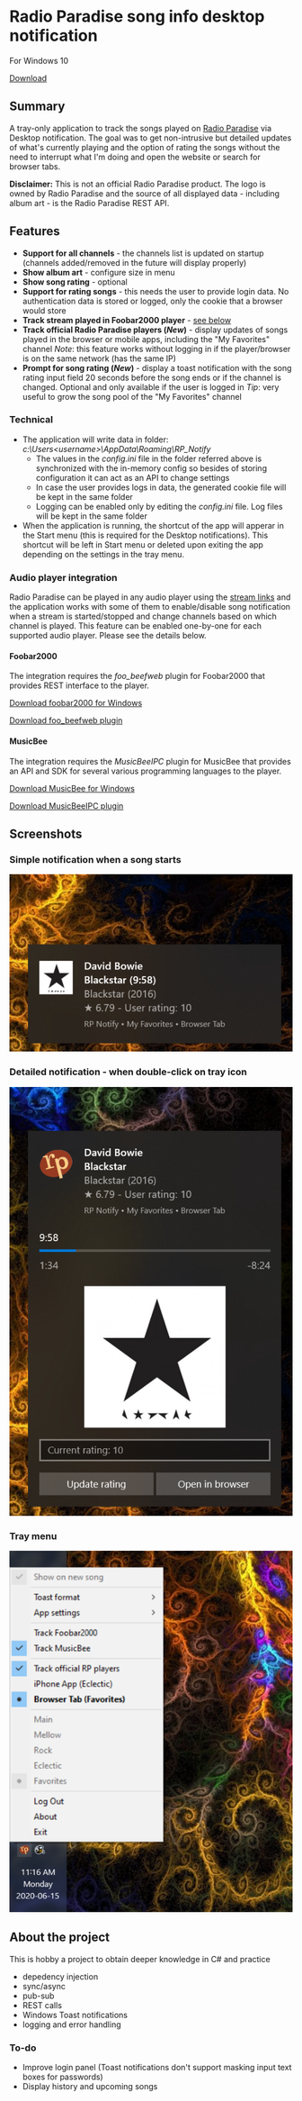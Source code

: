 # Radio Paradise song info desktop notification

For Windows 10

[Download](https://github.com/gvajda/radio-paradise-song-notification/releases/latest/download/RP_Notify.exe)

## Summary

A tray-only application to track the songs played on [Radio Paradise](https://radioparadise.com/) via Desktop notification.
The goal was to get non-intrusive but detailed updates of what's currently playing and the option of rating the songs without the need to interrupt what I'm doing and open the website or search for browser tabs.

**Disclaimer:** This is not an official Radio Paradise product. The logo is owned by Radio Paradise and the source of all displayed data - including album art - is the Radio Paradise REST API.

## Features

- **Support for all channels** - the channels list is updated on startup (channels added/removed in the future will display properly)
- **Show album art** - configure size in menu
- **Show song rating** - optional
- **Support for rating songs** - this needs the user to provide login data. No authentication data is stored or logged, only the cookie that a browser would store
- **Track stream played in Foobar2000 player** - [see below](#foobar2000-integration)
- **Track official Radio Paradise players (*New*)** - display updates of songs played in the browser or mobile apps, including the "My Favorites" channel 
*Note*: this feature works without logging in if the player/browser is on the same network (has the same IP)
- **Prompt for song rating (*New*)** - display a toast notification with the song rating input field 20 seconds before the song ends or if the channel is changed. Optional and only available if the user is logged in 
*Tip*: very useful to grow the song pool of the "My Favorites" channel

### Technical

- The application will write data in folder:
 *c:\Users\<username>\AppData\Roaming\RP_Notify*
    - The values in the *config.ini* file in the folder referred above is synchronized with the in-memory config so besides of storing configuration it can act as an API to change settings
    - In case the user provides logs in data, the generated cookie file will be kept in the same folder
    - Logging can be enabled only by editing the *config.ini* file. Log files will be kept in the same folder
- When the application is running, the shortcut of the app will apperar in the Start menu (this is required for the Desktop notifications). This shortcut will be left in Start menu or deleted upon exiting the app depending on the settings in the tray menu.

### Audio player integration

Radio Paradise can be played in any audio player using the [stream links](https://radioparadise.com/listen/stream-links) and the application works with some of them to enable/disable song notification when a stream is started/stopped and change channels based on which channel is played. This feature can be enabled one-by-one for each supported audio player. Please see the details below.

#### Foobar2000

The integration requires the *foo_beefweb* plugin for Foobar2000 that provides REST interface to the player.

[Download foobar2000 for Windows](https://www.foobar2000.org/download)

[Download foo_beefweb plugin](https://www.foobar2000.org/components/view/foo_beefweb)

#### MusicBee

The integration requires the *MusicBeeIPC* plugin for MusicBee that provides an API and SDK for several various programming languages to the player.

[Download MusicBee for Windows](https://getmusicbee.com/downloads/)

[Download MusicBeeIPC plugin](https://getmusicbee.com/forum/index.php?topic=11492.msg70007)

## Screenshots

### Simple notification when a song starts

![notification-simple](.screenshots/notification-simple.png)

### Detailed notification - when double-click on tray icon

![notification-detailed](.screenshots/notification-detailed.png)

### Tray menu

![tray-menu](.screenshots/tray-menu.png)

## About the project

This is hobby a project to obtain deeper knowledge in C# and practice 

- depedency injection
- sync/async
- pub-sub
- REST calls
- Windows Toast notifications
- logging and error handling

### To-do

- Improve login panel (Toast notifications don't support masking input text boxes for passwords)
- Display history and upcoming songs
